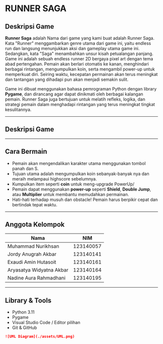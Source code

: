 # RUNNER SAGA

## Deskripsi Game

**Runner Saga** adalah Nama dari game yang kami buat adalah Runner Saga. Kata "Runner" menggambarkan genre utama dari game ini, yaitu endless run dan langsung menunjukkan aksi dan gameplay utama game ini. Sedangkan, kata "Saga" menambahkan unsur kisah petualangan panjang. Game ini adalah sebuah endless runner 2D bergaya pixel art dengan tema abad pertengahan. Pemain akan berlari otomatis ke kanan, menghindari berbagai rintangan, mengumpulkan koin, serta mengambil power-up untuk memperkuat diri. Seiring waktu, kecepatan permainan akan terus meningkat dan tantangan yang dihadapi pun akan menjadi semakin sulit.

Game ini dibuat menggunakan bahasa pemrograman Python dengan library **Pygame**, dan dirancang agar dapat dinikmati oleh berbagai kalangan pemain. Runner Saga juga bertujuan untuk melatih refleks, logika, dan strategi pemain dalam menghadapi rintangan yang terus meningkat tingkat kesulitannya.

---

## Deskripsi Game



---

## Cara Bermain

- Pemain akan mengendalikan karakter utama menggunakan tombol panah dan S.
- Tujuan utama adalah mengumpulkan koin sebanyak-banyak nya dan meraih melampaui highscore sebelumnya.
- Kumpulkan item seperti **coin** untuk meng-upgrade PowerUp/
- Pemain dapat menggunakan **power-up** seperti **Shield**, **Double Jump**, atau **Multiplier** untuk membantu memudahkan permainan.
- Hati-hati terhadap musuh dan obstacle! Pemain harus berpikir cepat dan bertindak tepat waktu.

---

## Anggota Kelompok

| Nama                     | NIM         |
|--------------------------|-------------|
| Muhammad Nurikhsan       | 123140057   |
| Jordy Anugrah Akbar      | 123140141   |
| Exaudi Amin Hutasoit     | 123140161   |
| Aryasatya Widyatna Akbar | 123140164   |
| Nadine Aura Rahmadhani   | 123140195   |

---

## Library & Tools

- Python 3.11  
- Pygame  
- Visual Studio Code / Editor pilihan  
- Git & GitHub

```markdown
![UML Diagram](./assets/UML.png)
